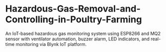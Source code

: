 # Hazardous-Gas-Removal-and-Controlling-in-Poultry-Farming
An IoT-based hazardous gas monitoring system using ESP8266 and MQ2 sensor with ventilator automation, buzzer alarm, LED indicators, and real-time monitoring via Blynk IoT platform.
